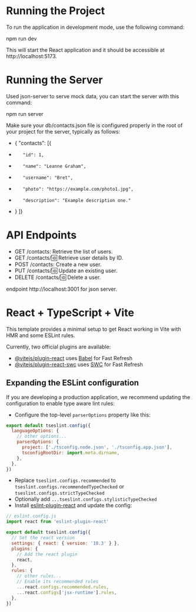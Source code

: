 # Running the Project
To run the application in development mode, use the following command:

 npm run dev

This will start the React application and it should be accessible at http://localhost:5173.

# Running the Server
Used json-server to serve mock data, you can start the server with this command:

npm run server

Make sure your db/contacts.json file is configured properly in the root of your project for the server, typically as follows:

- { "contacts": [{
-        "id": 1,
-        "name": "Leanne Graham",
-        "username": "Bret",
-        "photo": "https://example.com/photo1.jpg",
-        "description": "Example description one."
-    } ]}


# API Endpoints
- GET /contacts: Retrieve the list of users.
- GET /contacts/:id: Retrieve user details by ID.
- POST /contacts: Create a new user.
- PUT /contacts/:id: Update an existing user.
- DELETE /contacts/:id: Delete a user.


endpoint  http://localhost:3001  for json server.


# React + TypeScript + Vite

This template provides a minimal setup to get React working in Vite with HMR and some ESLint rules.

Currently, two official plugins are available:

- [@vitejs/plugin-react](https://github.com/vitejs/vite-plugin-react/blob/main/packages/plugin-react/README.md) uses [Babel](https://babeljs.io/) for Fast Refresh
- [@vitejs/plugin-react-swc](https://github.com/vitejs/vite-plugin-react-swc) uses [SWC](https://swc.rs/) for Fast Refresh

## Expanding the ESLint configuration

If you are developing a production application, we recommend updating the configuration to enable type aware lint rules:

- Configure the top-level `parserOptions` property like this:

```js
export default tseslint.config({
  languageOptions: {
    // other options...
    parserOptions: {
      project: ['./tsconfig.node.json', './tsconfig.app.json'],
      tsconfigRootDir: import.meta.dirname,
    },
  },
})
```

- Replace `tseslint.configs.recommended` to `tseslint.configs.recommendedTypeChecked` or `tseslint.configs.strictTypeChecked`
- Optionally add `...tseslint.configs.stylisticTypeChecked`
- Install [eslint-plugin-react](https://github.com/jsx-eslint/eslint-plugin-react) and update the config:

```js
// eslint.config.js
import react from 'eslint-plugin-react'

export default tseslint.config({
  // Set the react version
  settings: { react: { version: '18.3' } },
  plugins: {
    // Add the react plugin
    react,
  },
  rules: {
    // other rules...
    // Enable its recommended rules
    ...react.configs.recommended.rules,
    ...react.configs['jsx-runtime'].rules,
  },
})
```
